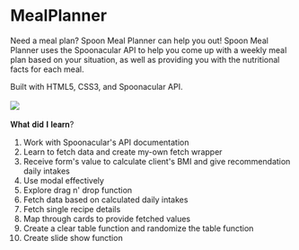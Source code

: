 # MealPlanner

Need a meal plan? Spoon Meal Planner can help you out! Spoon Meal Planner uses the Spoonacular API to help you come up with a weekly meal plan based on your situation, as well as providing you with the nutritional facts for each meal. 

Built with HTML5, CSS3, and Spoonacular API.
<br>
<br>
<img src="https://i.imgur.com/YVem665.png" />
<br>
<br>
𝐖𝐡𝐚𝐭 𝐝𝐢𝐝 𝐈 𝐥𝐞𝐚𝐫𝐧?
1. Work with Spoonacular's API documentation
2. Learn to fetch data and create my-own fetch wrapper
3. Receive form's value to calculate client's BMI and give recommendation daily intakes
4. Use modal effectively
5. Explore drag n' drop function 
6. Fetch data based on calculated daily intakes
7. Fetch single recipe details
8. Map through cards to provide fetched values
9. Create a clear table function and randomize the table function
10. Create slide show function
